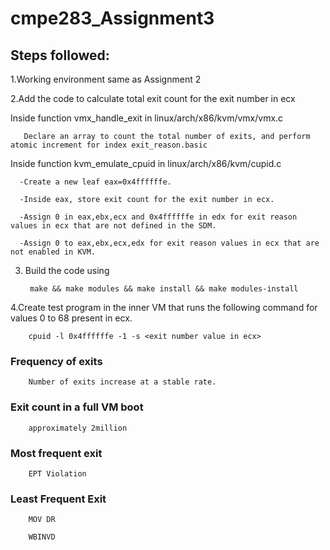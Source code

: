 # cmpe283_Assignment3

## Steps followed:

1.Working environment same as Assignment 2

2.Add the code to calculate total exit count for the exit number in ecx

Inside function vmx_handle_exit in linux/arch/x86/kvm/vmx/vmx.c

       Declare an array to count the total number of exits, and perform atomic increment for index exit_reason.basic
     
Inside function kvm_emulate_cpuid in linux/arch/x86/kvm/cupid.c

      -Create a new leaf eax=0x4ffffffe. 
      
      -Inside eax, store exit count for the exit number in ecx.
      
      -Assign 0 in eax,ebx,ecx and 0x4ffffffe in edx for exit reason values in ecx that are not defined in the SDM.
      
      -Assign 0 to eax,ebx,ecx,edx for exit reason values in ecx that are not enabled in KVM.
      
3. Build the code using
        
        make && make modules && make install && make modules-install
        
4.Create test program in the inner VM that runs the following command for values 0 to 68 present in ecx.

        cpuid -l 0x4ffffffe -1 -s <exit number value in ecx>
        
### Frequency of exits

        Number of exits increase at a stable rate.
        
### Exit count in a full VM boot

        approximately 2million

### Most frequent exit

        EPT Violation
        
### Least Frequent Exit

        MOV DR
        
        WBINVD
